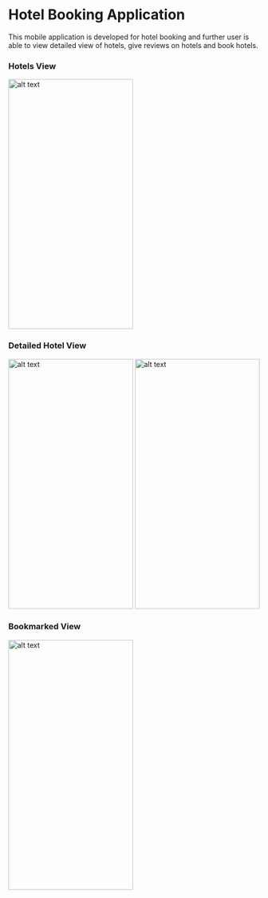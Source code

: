 # Hotel Booking Application

This mobile application is developed for hotel booking and further user is able to view detailed view of hotels, give reviews on hotels and book hotels.

### Hotels View
<img src="https://user-images.githubusercontent.com/51434067/101044761-ba83ae00-35a5-11eb-95f9-af3620972d75.jpg" alt="alt text" width="250" height="500">

### Detailed Hotel View

<img src="https://user-images.githubusercontent.com/51434067/101044859-dab36d00-35a5-11eb-97b1-4bd7321e233c.jpg" alt="alt text" width="250" height="500">

<img src="https://user-images.githubusercontent.com/51434067/101044911-e6069880-35a5-11eb-9f35-3a2befdaaf5e.jpg" alt="alt text" width="250" height="500">

### Bookmarked View

<img src="https://user-images.githubusercontent.com/51434067/101045096-09c9de80-35a6-11eb-8a04-a32081f1096e.jpg" alt="alt text" width="250" height="500">

